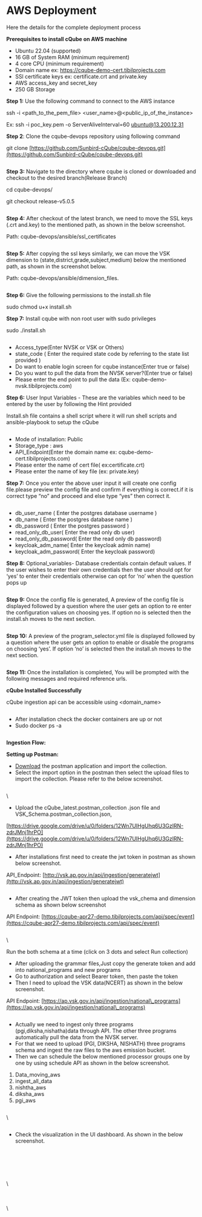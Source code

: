 # AWS Deployment

&#x20;Here the details for the complete deployment process

**Prerequisites to install cQube on AWS machine**

* Ubuntu 22.04 (supported)&#x20;
* &#x20;16 GB of System RAM (minimum requirement)
* &#x20;4 core CPU (minimum requirement)
* &#x20;Domain name ex: https://cqube-demo-cert.tibilprojects.com
* SSl certificate keys ex: certificate.crt and private.key
* AWS access\_key and secret\_key
* &#x20;250 GB Storage

**Step 1:** Use the following command to connect to the AWS instance

&#x20; ssh -i \<path\_to\_the\_pem\_file> \<user\_name>@\<public\_ip\_of\_the\_instance>

Ex: ssh -i poc\_key.pem -o ServerAliveInterval=60 ubuntu@13.200.12.31&#x20;

**Step 2**: Clone the cqube-devops repository using following command

git clone [https://github.com/Sunbird-cQube/cqube-devops.git](https://github.com/Sunbird-cQube/cqube-devops.git)  &#x20;

<figure><img src="https://lh4.googleusercontent.com/24la-c3z7usSWqXH9eQmv5wTynOWYuUoC35pobDgLzBk2-T08oQdygbOnbKPzsas_9WwUGoo4pIAjjR-BYdt7Kanf4FQek-3PYf5fSUX7UqHZc7LOEbuv9q8HM0ciNDbb1SH2abWQI7VJ0N3jBA-f88" alt=""><figcaption></figcaption></figure>

**Step 3:** Navigate to the directory where cqube is cloned or downloaded and checkout to the desired branch(Release Branch)

&#x20;                               cd cqube-devops/&#x20;

&#x20;                                git checkout release-v5.0.5

<figure><img src="https://lh5.googleusercontent.com/SNlt2aYh61rk83eTmD-4P2vuSPP_vq-JbgZ9kBmBFRJzbzBFL_XPsE2IdRxICbu90oiWPDvI5lIHYG5un3TH3a5zgFTx0QC6gZd3eHNNU01kxGBEkYDmO0GsRu742Do6DEW58KX4355SO4Nrk0NytpM" alt=""><figcaption></figcaption></figure>

**Step 4:** After checkout of the latest branch, we need to move the SSL keys (.crt and.key) to the mentioned path, as shown in the below screenshot.

&#x20;                       Path: cqube-devops/ansible/ssl\_certificates

<figure><img src="https://lh5.googleusercontent.com/JEAnluvA_6GJZu4RdQAm8_hC5kpmXauxfzaqzErltZTc-igVIlhtOFqsSdEsfY_gYR_9aJ9d_Nj3pq1d3p-GGUvvgQQtS8TCG11o1zorFz1f9Nuf4YZyAtMTkVFeRYCytwv0U6uiz1GgrFgvLple-8U" alt=""><figcaption></figcaption></figure>

**Step 5:** After copying the ssl keys similarly, we can move the VSK dimension to (state,district,grade,subject,medium) below the mentioned path, as shown in the screenshot below.

&#x20;                         Path: cqube-devops/ansible/dimension\_files.

<figure><img src="https://lh5.googleusercontent.com/DhCvqRvrO-7MVBgzcH3sueBGZ6g1Du-af-w-TXQBjcyNNYyllvIr4qBKmV-3DwwZr2CJGNDWsY4LoWmEbeG1PSpUZY_4Wa_XYtpoljiqdGQ7Gy0mEJP_onYlQlg2ZIGyH47EAesWXYDCiPGeV5L1G5o" alt=""><figcaption></figcaption></figure>

**Step 6:** Give the following permissions to the install.sh file

&#x20;                      sudo chmod u+x install.sh

**Step 7:** Install cqube with non root user with sudo privileges

&#x20;                           sudo ./install.sh

<figure><img src="https://lh4.googleusercontent.com/6Ceax5QyiqtNR0guJamDCA_CNpvX587dUQOzgyPKry5dkmVRt3ByNY3O44fPUyesD6Pes0WwtaScw0eYT8-X9jBD3KLtkW82DRAhu8MtKTO8jnhbfBsDjZkv6-qHqOJj6Ut-bS_Fr8W5wL914ogJgLk" alt=""><figcaption></figcaption></figure>

* Access\_type(Enter NVSK or VSK or Others)
* state\_code ( Enter the required state code by referring to the state list provided )
* Do want to enable login screen for cqube instance(Enter true or false)
* Do you want to pull the data from the NVSK server?(Enter true or false)
* Please enter the end point to pull the data (Ex: cqube-demo-nvsk.tibilprojects.com)

**Step 6:** User Input Variables - These are the variables which need to be entered by the user by following the Hint provided

Install.sh file contains a shell script where it will run shell scripts and ansible-playbook to setup the cQube

<figure><img src="https://lh5.googleusercontent.com/Z16--MibQujgoKCEUx1F4DDrcup27nG6AmrQXkKn_chgucEl9g1CEuFnTCtYy09nMvnc0wl9rczZxZ5-eX2azcuDKv4TZPER8YlWOaEuVBidlMdPQOCStq1Xf936xIf0B1sI2i2y0HrrOjZLhqhcgkM" alt=""><figcaption></figcaption></figure>

* Mode of installation: Public
* Storage\_type : aws
* API\_Endpoint(Enter the domain name ex: cqube-demo-cert.tibilprojects.com)
* Please enter the name of cert file( ex:certificate.crt)
* Please enter the name of key file (ex: private.key)

**Step 7:** Once you enter the above user input it will create one config file.please preview the config file and confirm if everything is correct.if it is correct type “no” and proceed and else type “yes” then correct it.

<figure><img src="https://lh3.googleusercontent.com/Obgxo291qAm0nXG3UZUKvM7mdiVyGhuzZJwydnHcewD3lzv8AiZB3AF7Y-KYPJgRIlefjIMmDJmfmZwAixUwRNX1mSk8VQuhCsZgSjvga8hQfrGrewlXRr9edhMBb5ql_jDrZV15dqSNtwQX2mDVgrY" alt=""><figcaption></figcaption></figure>

* db\_user\_name ( Enter the postgres database username )&#x20;
* db\_name ( Enter the postgres database name )
* db\_password ( Enter the postgres password )
* &#x20;read\_only\_db\_user( Enter the read only db user)
* read\_only\_db\_password( Enter the read only db password)
* keycloak\_adm\_name( Enter the keycloak admin name)
* &#x20;keycloak\_adm\_password( Enter the keycloak password)

**Step 8:** Optional\_variables- Database credentials contain default values. If the user wishes to enter their own credentials then the user should opt for ‘yes’ to enter their credentials otherwise can opt for ‘no’ when the question pops up

<figure><img src="https://lh5.googleusercontent.com/F0AOBp-ue8AvmbIbAfP7957Soc--_5PUwF5Rshc_oeYTj5pgEcV5oseX4TMnqRjK5WSUfQbNzmDqDH3Je_HMS3w3PTOnliPkIYneVVaGAGe-RT4o8K3JArXKvsWW4pZWHSty_jlcNliI0K3uEvfx8xQ" alt=""><figcaption></figcaption></figure>

**Step 9:** Once the config file is generated, A preview of the config file is displayed followed by a question where the user gets an option to re enter the configuration values on choosing yes. If option no is selected then the install.sh moves to the next section.

<figure><img src="https://lh4.googleusercontent.com/Yz1NMCBiU-JR9s8Z3y0A84mcP7HYU32QsK9ZSX_ZHD_zQgGkbzmScWGAWGMFFmrKfPKTn-f43WJ5q3q_5pPqnjQQ3wQPOuify-C_8NAporlQWPeNP9QhINC_lGW8btb_l_f2BbQzhpqfusRjuDf7IGs" alt=""><figcaption></figcaption></figure>

**Step 10:** A preview of the program\_selector.yml file is displayed followed by a question where the user gets an option to enable or disable the programs on choosing ‘yes’. If option ‘no’ is selected then the install.sh moves to the next section.

<figure><img src="https://lh4.googleusercontent.com/L8Wl3Hnptsqa0kYfp4ZqeHxmpQIo29FsQlJbI7P3kXBBLjMamUN2H0iEm3vA6Z538kPC7fqhrKngqc471QWrGZTOfC6jIW1zKKdtifnlOZRAeeAs5N9K-ESI8x7E-wB5b62dCEOjGEBQ7_na6JFTF5M" alt=""><figcaption></figcaption></figure>

**Step 11:** Once the installation is completed, You will be prompted with the following messages and required reference urls.

**cQube Installed Successfully**

cQube ingestion api can be accessible using \<domain\_name>

<figure><img src="https://lh4.googleusercontent.com/oGmKJZ2-5wSwVhQdrhLe5GIShERwX3pK8AKs8G6XjMWnb2-U2ZZbQJcwrS5HCYdAMgaXCkSaSKbpYae0r0YKZdDNxL1ElOoz4YuRzICjEzFAgkyetM7e973WlMhfHQo0Hv_xdW3x68vX9aXUw0PWSZg" alt=""><figcaption></figcaption></figure>

* After installation check the docker containers are up or not
* Sudo docker ps -a

<figure><img src="https://lh3.googleusercontent.com/_K2qoUkSAe7loyBwiBzwT8S15-eoB0uhI3UwpXdEPU-iUKbwkktaQbFqB0QMr53gEyPq2yTT1JTQbr3P3A-M-dghPskJY-mLA31Des7NAWYIbFGHHZpFJfeYF6feZCs4x5jgpoluu7HI5pgfIPrrgh4" alt=""><figcaption></figcaption></figure>

**Ingestion Flow:**

**Setting up Postman:**

* [Download](https://www.postman.com/downloads/) the postman application and import the collection.
* Select the import option in the postman then select the upload files to import the collection. Please refer to the below screenshot.

<figure><img src="https://lh4.googleusercontent.com/G8g6Ic0gcMJNScE_SdgRwr7APJo7JUEhqWvSlXYdufHhfkQgh1a32IQrESxhgDwGmGmZPoYoLUbH6neyeY9Bj29tASrG43zNx4oNod8TehZdNloDOiq_yrxj0ARuAOUdiNuSqVJdGLnY99OtBmGulIU" alt=""><figcaption></figcaption></figure>

\


* Upload the cQube\_latest.postman\_collection .json file and VSK\_Schema.postman\_collection.json,

[https://drive.google.com/drive/u/0/folders/12Wn7UIHgUhq6U3GzlRN-zdrJMnj1hrPO](https://drive.google.com/drive/u/0/folders/12Wn7UIHgUhq6U3GzlRN-zdrJMnj1hrPO)



* After installations first need to create the jwt token in postman as shown below screenshot.

API\_Endpoint: [http://vsk.ap.gov.in/api/ingestion/generatejwt](http://vsk.ap.gov.in/api/ingestion/generatejwt)



<figure><img src="https://lh3.googleusercontent.com/mCLYTu9lOl9zJr8NIBhtrSacIIjuY8z8iEMvV396otWtTsh70Xf3fjUV0_YOFsC492bSIeXEK4xYZqVqyrHyR84f5fQ8QE4xkcwoXiyBjgybv6YQJOcAYSnxnUjVXAbvPgw9C6Qzq2ZJg_RqzYjIv1Q" alt=""><figcaption></figcaption></figure>

* After creating the JWT token then upload the vsk\_chema and dimension schema as shown below screenshot

&#x20;API Endpoint: [https://cqube-apr27-demo.tibilprojects.com/api/spec/event](https://cqube-apr27-demo.tibilprojects.com/api/spec/event)

<figure><img src="https://lh6.googleusercontent.com/4YKh6WFGmb-q6hdgtSqiJNMUfkZgpRRU8JWL-gQWI-LKomYZSzlJj-Hk1JNQiaUMAJxvvTK2KUEyG0HMEfX-zaBA7sk6UjxC_xtZFt91IT4tgRfaO_IrTD6CmezdCIGTVdkw-oP44BIDGodZQsH1dvU" alt=""><figcaption></figcaption></figure>

\


Run the both schema at a time (click on 3 dots and select Run collection)

* After uploading the grammar files,Just copy the generate token and add into national\_programs and new programs
* Go to authorization and select Bearer token, then paste the token&#x20;
* Then I need to upload the VSK data(NCERT) as shown in the below screenshot.

&#x20;           API Endpoint: [https://ap.vsk.gov.in/api/ingestion/national\_programs](https://ap.vsk.gov.in/api/ingestion/national\_programs)

<figure><img src="https://lh3.googleusercontent.com/t7UzLlOJB46BHaHGpxV05JCaS0tIhO7-C2Aa-keofL3LmPrAEmrUZlc_C-uxhliABcMaBciMhp7VQj2BuW5aRn5CgCDvjdWEa455S9y2eMYzgrH6n6QAoHCHI-pldfLIWLrivfNnIxuvjdGygXXZSI0" alt=""><figcaption></figcaption></figure>

* Actually we need to ingest only three programs (pgi,diksha,nishatha)data  through API. The other three programs automatically pull the data from the NVSK server.
* For that we need to upload (PGI, DIKSHA, NISHATH) three programs schema and ingest the raw files to the aws emission bucket.
* Then we can schedule the below mentioned processor groups one by one by using schedule API as shown in the below screenshot.

1. Data\_moving\_aws
2. ingest\_all\_data
3. nishtha\_aws&#x20;
4. diksha\_aws&#x20;
5. pgi\_aws

<figure><img src="https://lh6.googleusercontent.com/uHALny30ZKfTJi_lSLXHPhB0WHiZkxBTQWx5mwz3n4QuUePcq2nb0DjBHrEOMJgq-K4sTaBcKL3frbk1Fa9Sddc-j5TjfKZx0Z34Mr0_iHxOCobvaAZnuuuZPoyCwGUtvnCyoF0BhNJBgrSInj9rcBU" alt=""><figcaption></figcaption></figure>

\


<figure><img src="https://lh4.googleusercontent.com/wPFNtU4fme2lm0GAb-Jf1CiENr8y7vE2aAmkQsVH3_jKKKU7dEHjIhYu-Z4FLgeVFbS3N70vJ07a36bfWHBp6BC6swvpAT_fkObMOB2KGknV7B43CpC_MZZvK83E2FqRq9giqQ34g74eX1KS0z7k7jw" alt=""><figcaption></figcaption></figure>

* Check the visualization in the UI dashboard. As shown in the below screenshot.

<figure><img src="https://lh4.googleusercontent.com/U6iWqfNUVi6nrnCRoqO0DjUABoeF-RzkFXW5Ytblqvgc8GFkasQ7JqfyDKtkq1NeU8EJmAZRzDgimrRlAG5MS9x0TJqm1hBpQejedmZAIenPnbUBZEnKyvrRO-WqOoaHs_NvC1w-dw1jXtYZDPpugz8" alt=""><figcaption></figcaption></figure>

\
\
\
\
\


\
\
\
